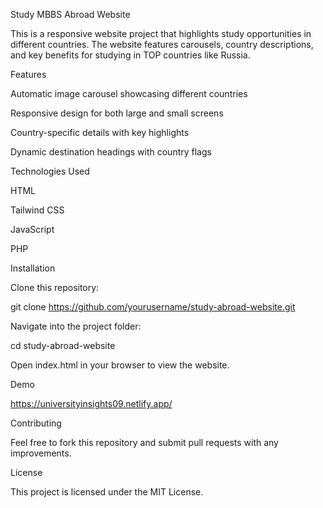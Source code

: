 Study MBBS Abroad Website

This is a responsive website project that highlights study opportunities in different countries. The website features carousels, country descriptions, and key benefits for studying in TOP countries like Russia.

Features

Automatic image carousel showcasing different countries

Responsive design for both large and small screens

Country-specific details with key highlights

Dynamic destination headings with country flags

Technologies Used

HTML

Tailwind CSS

JavaScript

PHP



Installation

Clone this repository:

git clone https://github.com/yourusername/study-abroad-website.git

Navigate into the project folder:

cd study-abroad-website

Open index.html in your browser to view the website.

Demo

https://universityinsights09.netlify.app/

Contributing

Feel free to fork this repository and submit pull requests with any improvements.

License

This project is licensed under the MIT License.

